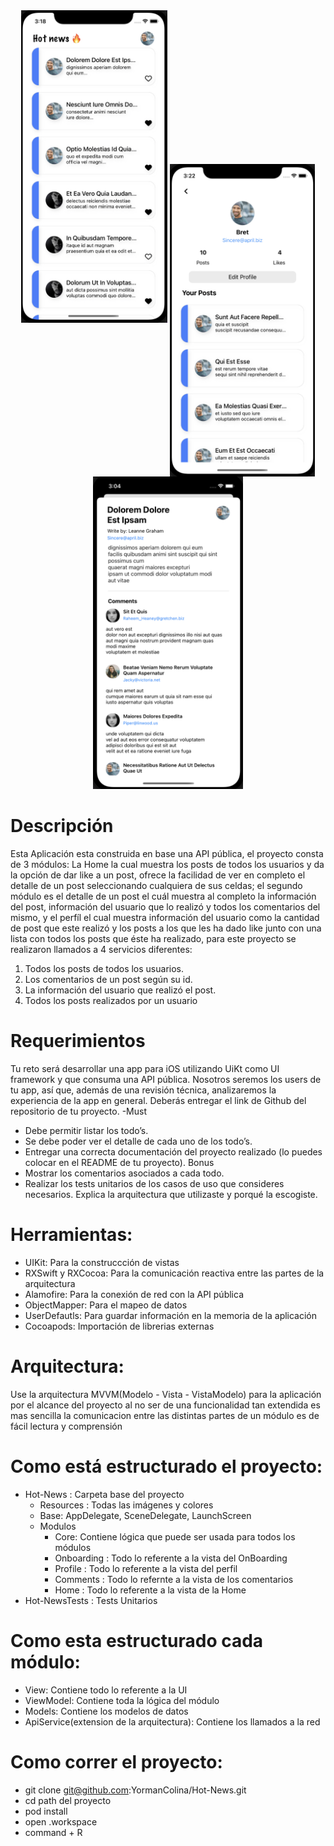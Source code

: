 <div align='center'>
<a href="url"><img src="https://github.com/YormanColina/Hot-News/blob/main/Hot-News/resources/HomeL.png" align="leading" height=500></a>
<a href="url"><img src="https://github.com/YormanColina/Hot-News/blob/main/Hot-News/resources/ProfileL.png" align="center" height=500></a>
<a href="url"><img src="https://github.com/YormanColina/Hot-News/blob/main/Hot-News/resources/Comments.png" align="trailing" height=500></a>
 </div>
  
  
#  Descripción 
<div align='left'>
Esta Aplicación esta construida en base una API pública, el proyecto consta de 3 módulos: La Home la cual muestra los posts de todos los usuarios y da la opción de dar like a un post, ofrece la facilidad de ver en completo el detalle de un post seleccionando cualquiera de sus celdas; el segundo módulo es el detalle de un post el cuál muestra al completo la información del post, información del usuario que lo realizó y todos los comentarios del mismo, y el perfíl el cual muestra información del usuario como la cantidad de post que este realizó y los posts a los que les ha dado like junto con una lista con todos los posts que éste ha realizado, para este proyecto se realizaron llamados a 4 servicios diferentes: 
 
 1) Todos los posts de todos los usuarios. 
 2) Los comentarios de un post según su id. 
 3) La información del usuario que realizó el post. 
 4) Todos los posts realizados por un usuario

 
 # Requerimientos
 
Tu reto será desarrollar una app para iOS utilizando UiKt como UI framework y que consuma una API pública. Nosotros seremos los users de tu app, así que, además de una revisión técnica, analizaremos la experiencia de la app en general. 
Deberás entregar el link de Github del repositorio de tu proyecto. 
-Must 
   - Debe permitir listar los todo’s. 
   - Se debe poder ver el detalle de cada uno de los todo’s. 
   - Entregar una correcta documentación del proyecto realizado (lo puedes colocar en el README de tu proyecto). 
Bonus 
   - Mostrar los comentarios asociados a cada todo. 
   - Realizar los tests unitarios de los casos de uso que consideres necesarios. Explica la arquitectura que utilizaste y porqué la escogiste.
 
# Herramientas:
 
 - UIKit: Para la construccción de vistas
 - RXSwift y RXCocoa: Para la comunicación reactiva entre las partes de la arquitectura
 - Alamofire: Para la conexión de red con la API pública
 - ObjectMapper: Para el mapeo de datos
 - UserDefautls: Para guardar información en la memoria de la aplicación
 - Cocoapods: Importación de librerias externas
 
# Arquitectura:
 Use la arquitectura MVVM(Modelo - Vista - VistaModelo) para la aplicación por el alcance del proyecto al no ser de una funcionalidad tan extendida es mas sencilla la comunicacion entre las distintas partes de un módulo es de fácil lectura y comprensión
 
# Como está estructurado el proyecto:
- Hot-News : Carpeta base del proyecto
  - Resources : Todas las imágenes y colores
  - Base: AppDelegate, SceneDelegate, LaunchScreen
  - Modulos 
    - Core: Contiene lógica que puede ser usada para todos los módulos
    - Onboarding : Todo lo referente a la vista del OnBoarding
    - Profile : Todo lo referente a la vista del perfil
    - Comments : Todo lo refernte a la vista de los comentarios
    - Home : Todo lo referente a la vista de la Home
 - Hot-NewsTests : Tests Unitarios
 
 # Como esta estructurado cada módulo:
- View: Contiene todo lo referente a la UI
- ViewModel: Contiene toda la lógica del módulo
- Models: Contiene los modelos de datos
- ApiService(extension de la arquitectura): Contiene los llamados a la red

 
 # Como correr el proyecto:
 - git clone git@github.com:YormanColina/Hot-News.git
 - cd path del proyecto
 - pod install
 - open .workspace
 - command + R
 
